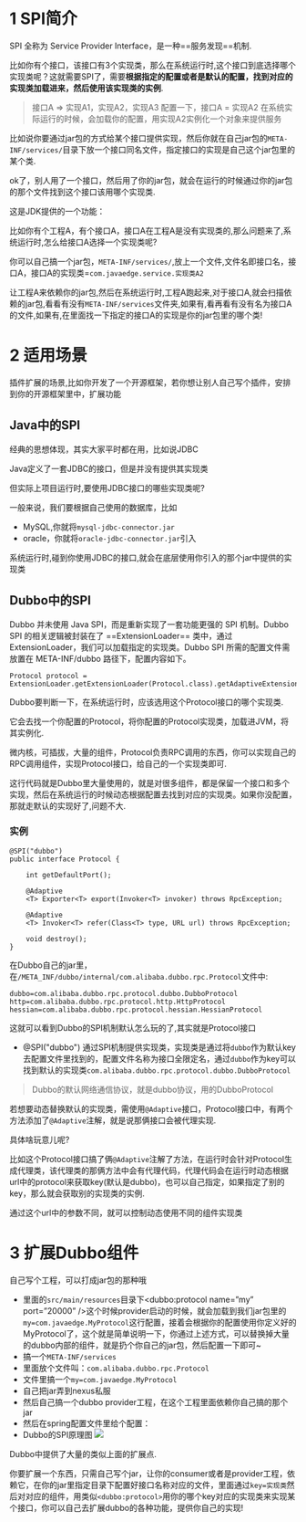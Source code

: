 # 1 SPI简介

SPI 全称为 Service Provider Interface，是一种==服务发现==机制.

比如你有个接口，该接口有3个实现类，那么在系统运行时,这个接口到底选择哪个实现类呢？这就需要SPI了，需要**根据指定的配置或者是默认的配置，找到对应的实现类加载进来，然后使用该实现类的实例**.

> 接口A => 实现A1，实现A2，实现A3
> 配置一下，接口A = 实现A2
> 在系统实际运行的时候，会加载你的配置，用实现A2实例化一个对象来提供服务

比如说你要通过jar包的方式给某个接口提供实现，然后你就在自己jar包的`META-INF/services/`目录下放一个接口同名文件，指定接口的实现是自己这个jar包里的某个类.

ok了，别人用了一个接口，然后用了你的jar包，就会在运行的时候通过你的jar包的那个文件找到这个接口该用哪个实现类.

这是JDK提供的一个功能：

比如你有个工程A，有个接口A，接口A在工程A是没有实现类的,那么问题来了,系统运行时,怎么给接口A选择一个实现类呢?

你可以自己搞一个jar包，`META-INF/services/`,放上一个文件,文件名即接口名，接口A，接口A的实现类=`com.javaedge.service.实现类A2`

让工程A来依赖你的jar包,然后在系统运行时,工程A跑起来,对于接口A,就会扫描依赖的jar包,看看有没有`META-INF/services`文件夹,如果有,看再看有没有名为接口A的文件,如果有,在里面找一下指定的接口A的实现是你的jar包里的哪个类!

# 2 适用场景

插件扩展的场景,比如你开发了一个开源框架，若你想让别人自己写个插件，安排到你的开源框架里中，扩展功能

##  Java中的SPI

经典的思想体现，其实大家平时都在用，比如说JDBC

Java定义了一套JDBC的接口，但是并没有提供其实现类

但实际上项目运行时,要使用JDBC接口的哪些实现类呢?

一般来说，我们要根据自己使用的数据库，比如

- MySQL,你就将`mysql-jdbc-connector.jar`
- oracle，你就将`oracle-jdbc-connector.jar`引入

系统运行时,碰到你使用JDBC的接口,就会在底层使用你引入的那个jar中提供的实现类

## Dubbo中的SPI

Dubbo 并未使用 Java SPI，而是重新实现了一套功能更强的 SPI 机制。Dubbo SPI 的相关逻辑被封装在了 ==ExtensionLoader== 类中，通过 ExtensionLoader，我们可以加载指定的实现类。Dubbo SPI 所需的配置文件需放置在 META-INF/dubbo 路径下，配置内容如下。

```
Protocol protocol = ExtensionLoader.getExtensionLoader(Protocol.class).getAdaptiveExtension();
```

Dubbo要判断一下，在系统运行时，应该选用这个Protocol接口的哪个实现类.

它会去找一个你配置的Protocol，将你配置的Protocol实现类，加载进JVM，将其实例化.

微内核，可插拔，大量的组件，Protocol负责RPC调用的东西，你可以实现自己的RPC调用组件，实现Protocol接口，给自己的一个实现类即可.

这行代码就是Dubbo里大量使用的，就是对很多组件，都是保留一个接口和多个实现，然后在系统运行的时候动态根据配置去找到对应的实现类。如果你没配置，那就走默认的实现好了,问题不大.

### 实例

```
@SPI("dubbo")  
public interface Protocol {  
      
    int getDefaultPort();  
  
    @Adaptive  
    <T> Exporter<T> export(Invoker<T> invoker) throws RpcException;  
  
    @Adaptive  
    <T> Invoker<T> refer(Class<T> type, URL url) throws RpcException;  

    void destroy();  
}  
```

在Dubbo自己的jar里，在`/META_INF/dubbo/internal/com.alibaba.dubbo.rpc.Protocol`文件中:

```
dubbo=com.alibaba.dubbo.rpc.protocol.dubbo.DubboProtocol
http=com.alibaba.dubbo.rpc.protocol.http.HttpProtocol
hessian=com.alibaba.dubbo.rpc.protocol.hessian.HessianProtocol
```

这就可以看到Dubbo的SPI机制默认怎么玩的了,其实就是Protocol接口

- @SPI("dubbo")
通过SPI机制提供实现类，实现类是通过将`dubbo`作为默认key去配置文件里找到的，配置文件名称为接口全限定名，通过`dubbo`作为key可以找到默认的实现类`com.alibaba.dubbo.rpc.protocol.dubbo.DubboProtocol`

> Dubbo的默认网络通信协议，就是dubbo协议，用的DubboProtocol

若想要动态替换默认的实现类，需使用`@Adaptive`接口，Protocol接口中，有两个方法添加了`@Adaptive`注解，就是说那俩接口会被代理实现.

具体啥玩意儿呢?

比如这个Protocol接口搞了俩`@Adaptive`注解了方法，在运行时会针对Protocol生成代理类，该代理类的那俩方法中会有代理代码，代理代码会在运行时动态根据url中的protocol来获取key(默认是dubbo)，也可以自己指定，如果指定了别的key，那么就会获取别的实现类的实例.

通过这个url中的参数不同，就可以控制动态使用不同的组件实现类

# 3 扩展Dubbo组件

自己写个工程，可以打成jar包的那种哦

- 里面的`src/main/resources`目录下<dubbo:protocol name=”my” port=”20000” />这个时候provider启动的时候，就会加载到我们jar包里的`my=com.javaedge.MyProtocol`这行配置，接着会根据你的配置使用你定义好的MyProtocol了，这个就是简单说明一下，你通过上述方式，可以替换掉大量的dubbo内部的组件，就是扔个你自己的jar包，然后配置一下即可~
- 搞一个`META-INF/services`
- 里面放个文件叫：`com.alibaba.dubbo.rpc.Protocol`
- 文件里搞一个`my=com.javaedge.MyProtocol`
- 自己把jar弄到nexus私服
- 然后自己搞一个dubbo provider工程，在这个工程里面依赖你自己搞的那个jar
- 然后在spring配置文件里给个配置：
- Dubbo的SPI原理图
![](https://ask.qcloudimg.com/http-save/1752328/b7iaarse08.png)

Dubbo中提供了大量的类似上面的扩展点.

你要扩展一个东西，只需自己写个jar，让你的consumer或者是provider工程，依赖它，在你的jar里指定目录下配置好接口名称对应的文件，里面通过`key=实现类`然后对对应的组件，用类似`<dubbo:protocol>`用你的哪个key对应的实现类来实现某个接口，你可以自己去扩展dubbo的各种功能，提供你自己的实现!

